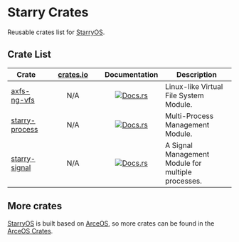# Starry Crates

Reusable crates list for [StarryOS](https://github.com/Starry-OS/StarryOS).

## Crate List

| Crate | &nbsp;&nbsp;&nbsp;&nbsp;&nbsp;[crates.io](crates.io)&nbsp;&nbsp;&nbsp;&nbsp;&nbsp; | Documentation | Description |
|----|:--:|:--:|----|
| [axfs-ng-vfs](https://github.com/Starry-OS/axfs-ng-vfs) | N/A | [![Docs.rs](https://img.shields.io/badge/docs-pages-green)](https://Starry-OS.github.io/axfs-ng-vfs) | Linux-like Virtual File System Module. |
| [starry-process](https://github.com/Starry-OS/starry-process) | N/A | [![Docs.rs](https://img.shields.io/badge/docs-pages-green)](https://Starry-OS.github.io/starry-process) | Multi-Process Management Module. |
| [starry-signal](https://github.com/Starry-OS/starry-signal) | N/A | [![Docs.rs](https://img.shields.io/badge/docs-pages-green)](https://Starry-OS.github.io/axsignal) | A Signal Management Module for multiple processes. |

## More crates

[StarryOS](https://github.com/Starry-OS/StarryOS) is built based on [ArceOS](https://github.com/arceos-org/arceos), so more crates can be found in the [ArceOS Crates](https://github.com/arceos-org/arceos-crates).